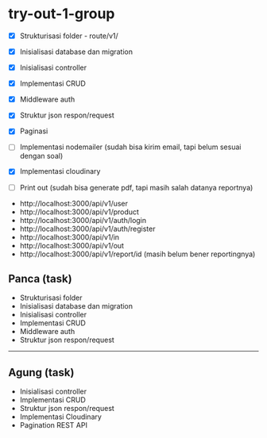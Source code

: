 # try-out-1-group

- [x] Strukturisasi folder - route/v1/ 
- [x] Inisialisasi database dan migration 
- [x] Inisialisasi controller 
- [x] Implementasi CRUD 
- [x] Middleware auth 
- [x] Struktur json respon/request 
- [x] Paginasi
- [ ] Implementasi nodemailer (sudah bisa kirim email, tapi belum sesuai dengan soal)
- [x] Implementasi cloudinary
- [ ] Print out (sudah bisa generate pdf, tapi masih salah datanya reportnya)


* http://localhost:3000/api/v1/user
* http://localhost:3000/api/v1/product
* http://localhost:3000/api/v1/auth/login
* http://localhost:3000/api/v1/auth/register
* http://localhost:3000/api/v1/in
* http://localhost:3000/api/v1/out
* http://localhost:3000/api/v1/report/id (masih belum bener reportingnya)


## Panca (task)

* Strukturisasi folder
* Inisialisasi database dan migration
* Inisialisasi controller
* Implementasi CRUD
* Middleware auth
* Struktur json respon/request

--------------------------------------

## Agung (task) 

* Inisialisasi controller
* Implementasi CRUD
* Struktur json respon/request
* Implementasi Cloudinary
* Pagination REST API

